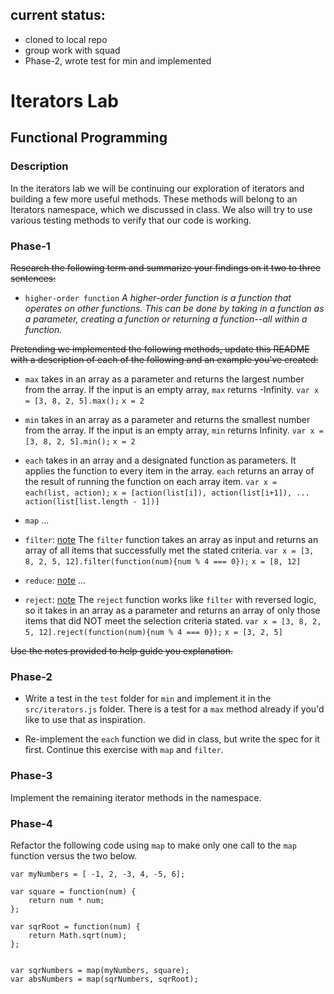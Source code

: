 ## current status:
* cloned to local repo
* group work with squad
* Phase-2, wrote test for min and implemented

# Iterators Lab
## Functional Programming


### Description

In the iterators lab we will be continuing our exploration of iterators and building a few more useful methods. These methods will belong to an Iterators namespace, which we discussed in class. We also will try to use various testing methods to verify that our code is working. 


### Phase-1

~~Research the following term and summarize your findings on it two to three sentences:~~

* `higher-order function` *A higher-order function is a function that operates on other functions.  This can be done by taking in a function as a parameter, creating a function or returning a function--all within a function.*

~~Pretending we implemented the following methods, update this README with a description of each of the following and an example you've created:~~


* `max` takes in an array as a parameter and returns the largest number from the array. If the input is an empty array, `max` returns -Infinity.  `var x = [3, 8, 2, 5].max();` `x = 2`
* `min` takes in an array as a parameter and returns the smallest number from the array. If the input is an empty array, `min` returns Infinity. `var x = [3, 8, 2, 5].min();` `x = 2`
* `each` takes in an array and a designated function as parameters. It applies the function to every item in the array. `each` returns an array of the result of running the function on each array item. `var x = each(list, action);` `x = [action(list[i]), action(list[i+1]), ... action(list[list.length - 1])]`
* `map` ...
* `filter`: [note](https://developer.mozilla.org/en-US/docs/Web/JavaScript/Reference/Global_Objects/Array/filter) The `filter` function takes an array as input and returns an array of all items that successfully met the stated criteria. `var x = [3, 8, 2, 5, 12].filter(function(num){num % 4 === 0});` 
`x = [8, 12]`

* `reduce`: [note](https://developer.mozilla.org/en-US/docs/Web/JavaScript/Reference/Global_Objects/Array/reduce) ...
* `reject`: [note](http://underscorejs.org/#reject) The `reject` function works like `filter` with reversed logic, so it takes in an array as a parameter and returns an array of only those items that did NOT meet the selection criteria stated. `var x = [3, 8, 2, 5, 12].reject(function(num){num % 4 === 0});` `x = [3, 2, 5]`

~~Use the notes provided to help guide you explanation.~~




### Phase-2 

* Write a test in the `test` folder for `min` and implement it in the `src/iterators.js` folder. There is a test for a `max` method already if you'd like to use that as inspiration. 

* Re-implement the `each` function we did in class, but write the spec for it first. Continue this exercise with `map` and `filter`.


### Phase-3

Implement the remaining iterator methods in the namespace.


### Phase-4

Refactor the following code using `map` to make only one call to the `map` function versus the two below.


```
var myNumbers = [ -1, 2, -3, 4, -5, 6];

var square = function(num) {
	return num * num;
};

var sqrRoot = function(num) {
	return Math.sqrt(num);
};


var sqrNumbers = map(myNumbers, square);
var absNumbers = map(sqrNumbers, sqrRoot);
```




